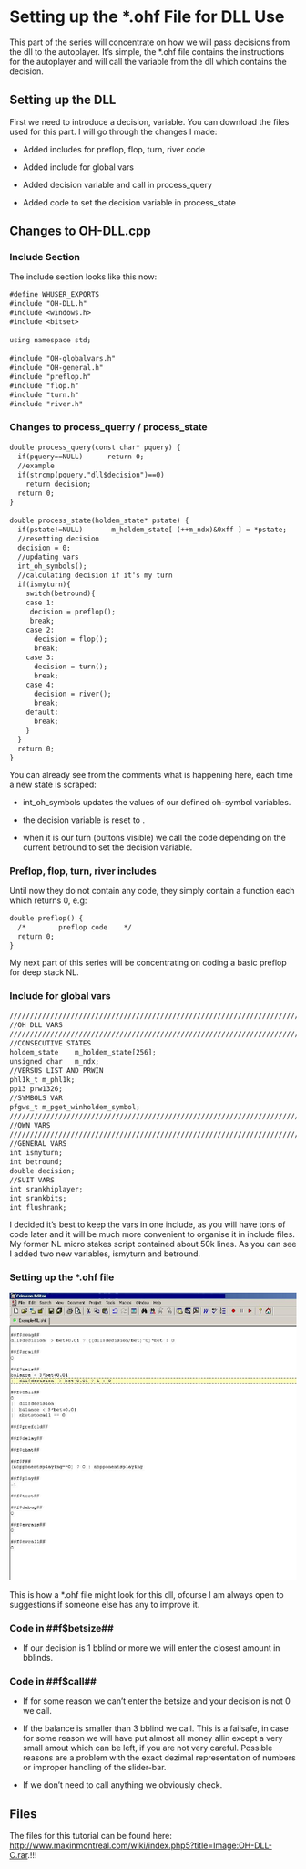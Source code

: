 # Setting up the \*.ohf File for DLL Use

This part of the series will concentrate on how we will pass decisions
from the dll to the autoplayer. It’s simple, the \*.ohf file contains
the instructions for the autoplayer and will call the variable from the
dll which contains the decision.

## Setting up the DLL

First we need to introduce a decision, variable. You can download the
files used for this part. I will go through the changes I made:

- Added includes for preflop, flop, turn, river code

- Added include for global vars

- Added decision variable and call in process_query

- Added code to set the decision variable in process_state

## Changes to OH-DLL.cpp

### Include Section

The include section looks like this now:

    #define WHUSER_EXPORTS 
    #include "OH-DLL.h" 
    #include <windows.h> 
    #include <bitset>

    using namespace std;

    #include "OH-globalvars.h" 
    #include "OH-general.h" 
    #include "preflop.h" 
    #include "flop.h" 
    #include "turn.h" 
    #include "river.h"

### Changes to process_querry / process_state

    double process_query(const char* pquery) {
      if(pquery==NULL)      return 0;   
      //example     
      if(strcmp(pquery,"dll$decision")==0)      
        return decision;
      return 0;
    }

    double process_state(holdem_state* pstate) {
      if(pstate!=NULL)       m_holdem_state[ (++m_ndx)&0xff ] = *pstate;
      //resetting decision  
      decision = 0;
      //updating vars   
      int_oh_symbols();
      //calculating decision if it's my turn    
      if(ismyturn){         
        switch(betround){           
        case 1:                 
         decision = preflop();              
         break;             
        case 2:                 
          decision = flop();                
          break;            
        case 3:                 
          decision = turn();                
          break;            
        case 4:                 
          decision = river();               
          break;            
        default:                
          break;        
        }   
      }
      return 0;
    }

You can already see from the comments what is happening here, each time
a new state is scraped:

- int_oh_symbols updates the values of our defined oh-symbol variables.

- the decision variable is reset to .

- when it is our turn (buttons visible) we call the code depending on
  the current betround to set the decision variable.

### Preflop, flop, turn, river includes

Until now they do not contain any code, they simply contain a function
each which returns 0, e.g:

    double preflop() {  
      /*        preflop code    */
      return 0;
    }

My next part of this series will be concentrating on coding a basic
preflop for deep stack NL.

### Include for global vars

    ///////////////////////////////////////////////////////////////////////////////////////////////////////////////////// 
    //OH DLL VARS
    /////////////////////////////////////////////////////////////////////////////////////////////////////////////////////
    //CONSECUTIVE STATES 
    holdem_state    m_holdem_state[256];  
    unsigned char   m_ndx;
    //VERSUS LIST AND PRWIN 
    phl1k_t m_phl1k; 
    pp13 prw1326;
    //SYMBOLS VAR 
    pfgws_t m_pget_winholdem_symbol;
    ///////////////////////////////////////////////////////////////////////////////////////////////////////////////////// 
    //OWN VARS
    /////////////////////////////////////////////////////////////////////////////////////////////////////////////////////
    //GENERAL VARS 
    int ismyturn; 
    int betround; 
    double decision;
    //SUIT VARS 
    int srankhiplayer; 
    int srankbits; 
    int flushrank;

I decided it’s best to keep the vars in one include, as you will have
tons of code later and it will be much more convenient to organise it in
include files. My former NL micro stakes script contained about 50k
lines. As you can see I added two new variables, ismyturn and betround.

### Setting up the \*.ohf file

![image](images/Guide031.JPG)

This is how a \*.ohf file might look for this dll, ofourse I am always
open to suggestions if someone else has any to improve it.

### Code in \##f\$betsize## 

- If our decision is 1 bblind or more we will enter the closest amount
  in bblinds.

### Code in \##f\$call## 

- If for some reason we can’t enter the betsize and your decision is not
  0 we call.

- If the balance is smaller than 3 bblind we call. This is a failsafe,
  in case for some reason we will have put almost all money allin except
  a very small amout which can be left, if you are not very careful.
  Possible reasons are a problem with the exact dezimal representation
  of numbers or improper handling of the slider-bar.

- If we don’t need to call anything we obviously check.

## Files

The files for this tutorial can be found here:
<http://www.maxinmontreal.com/wiki/index.php5?title=Image:OH-DLL-C.rar>.!!!
